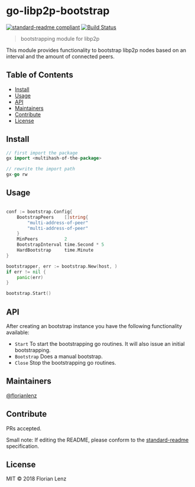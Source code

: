# go-libp2p-bootstrap

[![standard-readme compliant](https://img.shields.io/badge/standard--readme-OK-green.svg?style=flat-square)](https://github.com/RichardLitt/standard-readme)
[![Build Status](https://semaphoreci.com/api/v1/florianlenz/go-libp2p-bootstrap/branches/master/badge.svg)](https://semaphoreci.com/florianlenz/go-libp2p-bootstrap)

> bootstrapping module for libp2p

This module provides functionality to bootstrap libp2p nodes based on an interval and the amount of connected peers.

## Table of Contents

- [Install](#install)
- [Usage](#usage)
- [API](#api)
- [Maintainers](#maintainers)
- [Contribute](#contribute)
- [License](#license)

## Install

```go
// first import the package
gx import <multihash-of-the-package>

// rewrite the import path
gx-go rw
```

## Usage

```go

conf := bootstrap.Config{
    BootstrapPeers    []string{
        "multi-address-of-peer"
        "multi-address-of-peer"
    }
    MinPeers          2
    BootstrapInterval time.Second * 5
    HardBootstrap     time.Minute
}

bootstrapper, err := bootstrap.New(host, )
if err != nil {
    panic(err)
}

bootstrap.Start()

```

## API
After creating an bootstrap instance you have the following functionality available:

- `Start` To start the bootstrapping go routines. It will also issue an initial bootstrapping.
- `Bootstrap` Does a manual bootstrap.
- `Close` Stop the bootstrapping go routines.

## Maintainers

[@florianlenz](https://github.com/florianlenz)

## Contribute

PRs accepted.

Small note: If editing the README, please conform to the [standard-readme](https://github.com/RichardLitt/standard-readme) specification.

## License

MIT © 2018 Florian Lenz

